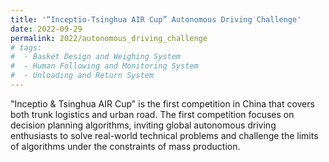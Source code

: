 ```yaml
---
title: '“Inceptio-Tsinghua AIR Cup” Autonomous Driving Challenge'
date: 2022-09-29
permalink: 2022/autonomous_driving_challenge
# tags:
#  - Basket Design and Weighing System
#  - Human Following and Monitoring System
#  - Unloading and Return System
---
```


"Inceptio & Tsinghua AIR Cup" is the first competition in China that covers both trunk logistics and urban road. The first competition focuses on decision planning algorithms, inviting global autonomous driving enthusiasts to solve real-world technical problems and challenge the limits of algorithms under the constraints of mass production.


